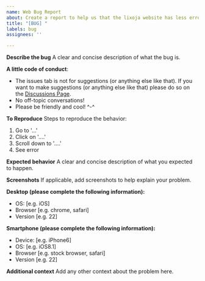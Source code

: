 ```yaml
---
name: Web Bug Report
about: Create a report to help us that the lixoja website has less errors
title: "[BUG] "
labels: bug
assignees: ''

---
```


**Describe the bug**
A clear and concise description of what the bug is.

**A little code of conduct**:
- The issues tab is not for suggestions (or anything else like that). If you want to make suggestions (or anything else like that) please do so on the [Discussions Page](https://github.com/lixojadiscord/website/discussions/new).
- No off-topic conversations!
- Please be friendly and cool! ^-^

**To Reproduce**
Steps to reproduce the behavior:
1. Go to '...'
2. Click on '....'
3. Scroll down to '....'
4. See error

**Expected behavior**
A clear and concise description of what you expected to happen.

**Screenshots**
If applicable, add screenshots to help explain your problem.

**Desktop (please complete the following information):**
 - OS: [e.g. iOS]
 - Browser [e.g. chrome, safari]
 - Version [e.g. 22]

**Smartphone (please complete the following information):**
 - Device: [e.g. iPhone6]
 - OS: [e.g. iOS8.1]
 - Browser [e.g. stock browser, safari]
 - Version [e.g. 22]

**Additional context**
Add any other context about the problem here.
